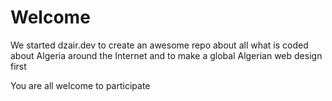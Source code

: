 # Welcome

We started dzair.dev to create an awesome repo about all what is coded about Algeria around the Internet and to make a global Algerian web design first

You are all welcome to participate
